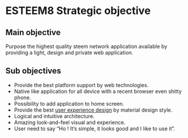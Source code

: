 # ESTEEM8 Strategic objective

## Main objective

Purpose the highest quality steem network application available by providing a light, design and private web application.

## Sub objectives
* Provide the best platform support by web technologies.
 * Native like application for all device with a recent browser even shitty phone.
 * Possibility to add application to home screen.
* Provide the best [user experience design][1] by material design style.
 * Logical and intuitive architecture.
 * Amazing look-and-feel visual and experience.
 * User need to say “Ho ! It’s simple, it looks good and I like to use it”.

[1]:https://en.wikipedia.org/wiki/User_experience_design#Elements

